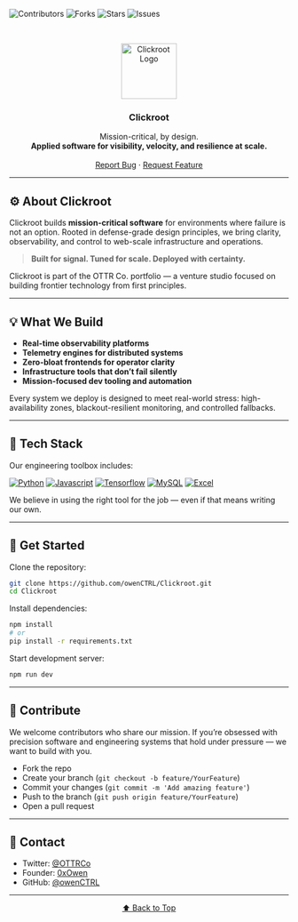 <a name="readme-top"></a>

<!-- SHIELDS -->

![Contributors][contributors-shield]
![Forks][forks-shield]
![Stars][stars-shield]
![Issues][issues-shield]

<br />
<p align="center">
  <img src="misc/assets/clickroot-logo.png" alt="Clickroot Logo" width="100" />
</p>

<h3 align="center">Clickroot</h3>

<p align="center">
  Mission-critical, by design.
  <br />
  <strong>Applied software for visibility, velocity, and resilience at scale.</strong>
  <br /><br />
  <a href="https://github.com/owenCTRL/Clickroot/issues">Report Bug</a>
  ·
  <a href="https://github.com/owenCTRL/Clickroot/issues">Request Feature</a>
</p>

---

## ⚙️ About Clickroot

Clickroot builds **mission-critical software** for environments where failure is not an option.
Rooted in defense-grade design principles, we bring clarity, observability, and control to web-scale infrastructure and operations.

> **Built for signal. Tuned for scale. Deployed with certainty.**

Clickroot is part of the OTTR Co. portfolio — a venture studio focused on building frontier technology from first principles.

---

## 💡 What We Build

* **Real-time observability platforms**
* **Telemetry engines for distributed systems**
* **Zero-bloat frontends for operator clarity**
* **Infrastructure tools that don’t fail silently**
* **Mission-focused dev tooling and automation**

Every system we deploy is designed to meet real-world stress:
high-availability zones, blackout-resilient monitoring, and controlled fallbacks.

---

## 🧱 Tech Stack

Our engineering toolbox includes:

[![Python][Python.org]][Python-url]
[![Javascript][Javascript.com]][Javascript-url]
[![Tensorflow][Tensorflow.org]][Tensorflow-url]
[![MySQL][MySQL.com]][MySQL-url]
[![Excel][Excel.com]][Excel-url]

We believe in using the right tool for the job — even if that means writing our own.

---

## 🚀 Get Started

Clone the repository:

```bash
git clone https://github.com/owenCTRL/Clickroot.git
cd Clickroot
```

Install dependencies:

```bash
npm install
# or
pip install -r requirements.txt
```

Start development server:

```bash
npm run dev
```

---

## 🤝 Contribute

We welcome contributors who share our mission. If you’re obsessed with precision software and engineering systems that hold under pressure — we want to build with you.

* Fork the repo
* Create your branch (`git checkout -b feature/YourFeature`)
* Commit your changes (`git commit -m 'Add amazing feature'`)
* Push to the branch (`git push origin feature/YourFeature`)
* Open a pull request

---

## 📡 Contact

* Twitter: [@OTTRCo](https://twitter.com/clickroot)
* Founder: [0xOwen](https://x.com/0xOwen)
* GitHub: [@owenCTRL](https://github.com/owenCTRL)

---

<p align="center"><a href="#readme-top">⬆️ Back to Top</a></p>

<!-- SHIELD LINK DEFINITIONS -->

[contributors-shield]: https://img.shields.io/github/contributors/owenCTRL/Clickroot.svg?style=for-the-badge
[forks-shield]: https://img.shields.io/github/forks/owenCTRL/Clickroot.svg?style=for-the-badge
[stars-shield]: https://img.shields.io/github/stars/owenCTRL/Clickroot.svg?style=for-the-badge
[issues-shield]: https://img.shields.io/github/issues/owenCTRL/Clickroot.svg?style=for-the-badge
[Python.org]: https://img.shields.io/badge/Python-3776AB?style=for-the-badge&logo=python&logoColor=white
[Python-url]: https://www.python.org/
[Javascript.com]: https://img.shields.io/badge/JavaScript-F7DF1E?style=for-the-badge&logo=javascript&logoColor=black
[Javascript-url]: https://www.javascript.com/
[Tensorflow.org]: https://img.shields.io/badge/TensorFlow-FF6F00?style=for-the-badge&logo=tensorflow&logoColor=white
[Tensorflow-url]: https://www.tensorflow.org/
[MySQL.com]: https://img.shields.io/badge/MySQL-00000F?style=for-the-badge&logo=mysql&logoColor=white
[MySQL-url]: https://www.mysql.com/
[Excel.com]: https://img.shields.io/badge/Microsoft_Excel-217346?style=for-the-badge&logo=microsoft-excel&logoColor=white
[Excel-url]: https://www.microsoft.com/en-us/microsoft-365/excel
